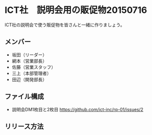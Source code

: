 # ICT社　説明会用の販促物20150716
ICT社の説明会で使う販促物を皆さんと一緒に作りましょう。

## メンバー
* 坂田（リーダー）
* 網本（営業部長）
* 佐藤（営業スタッフ）
* 三上（本部管理者）
* 田辺（開発部長）

## ファイル構成
* 説明会DM1枚目と2枚目 <https://github.com/ict-inc/rp-01/issues/2>

## リリース方法
